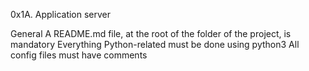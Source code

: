 0x1A. Application server



General
A README.md file, at the root of the folder of the project, is mandatory
Everything Python-related must be done using python3
All config files must have comments
